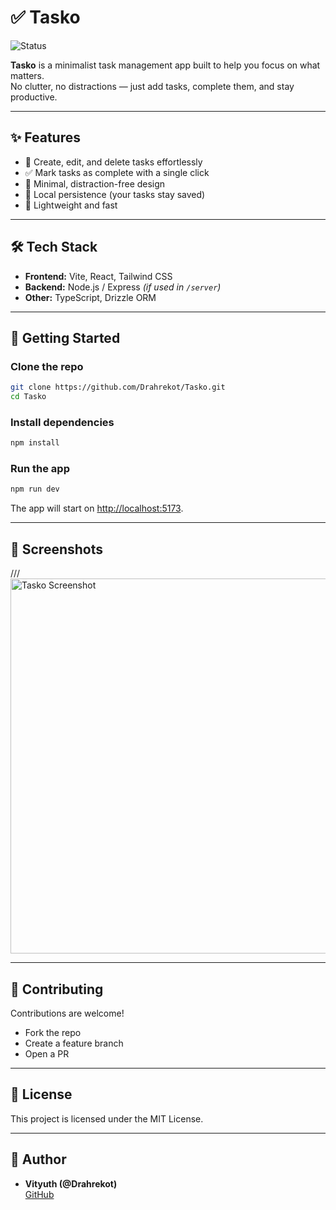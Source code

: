 # ✅ Tasko

![Status](https://img.shields.io/badge/Status-Active-success.svg)

**Tasko** is a minimalist task management app built to help you focus on what matters.  
No clutter, no distractions — just add tasks, complete them, and stay productive.

---

## ✨ Features
- 📝 Create, edit, and delete tasks effortlessly  
- ✅ Mark tasks as complete with a single click  
- 🎯 Minimal, distraction-free design  
- 💾 Local persistence (your tasks stay saved)  
- 🚀 Lightweight and fast  

---

## 🛠️ Tech Stack
- **Frontend:** Vite, React, Tailwind CSS  
- **Backend:** Node.js / Express *(if used in `/server`)*  
- **Other:** TypeScript, Drizzle ORM  

---

## 🚀 Getting Started

### Clone the repo
```bash
git clone https://github.com/Drahrekot/Tasko.git
cd Tasko
```

### Install dependencies
```bash
npm install
```

### Run the app
```bash
npm run dev
```

The app will start on [http://localhost:5173](http://localhost:5173).

---

## 📸 Screenshots

///<img src="assets/screenshot.png" width="600" alt="Tasko Screenshot">

---

## 🤝 Contributing
Contributions are welcome!  
- Fork the repo  
- Create a feature branch  
- Open a PR  

---

## 📜 License
This project is licensed under the MIT License.  

---

## 👤 Author
- **Vityuth (@Drahrekot)**  
  [GitHub](https://github.com/Drahrekot)
